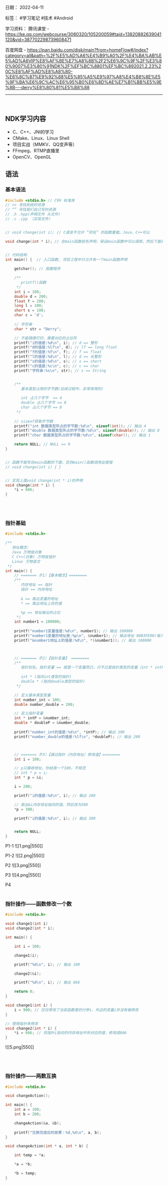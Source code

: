 日期： 2022-04-11

标签： #学习笔记 #技术 #Android 

学习资料： 
腾讯课堂 - https://ke.qq.com/webcourse/3060320/105200059#taid=13820882639041120&vid=387702298739608471

百度网盘 - https://pan.baidu.com/disk/main?from=homeFlow#/index?category=all&path=%2F%E5%AD%A6%E4%B9%A0%2F%E4%BA%AB%E5%AD%A6VIP%E8%AF%BE%E7%A8%8B%2F2%E6%9C%9F%2F%E3%80%9007%E3%80%91NDK%2F%EF%BC%8801%EF%BC%892021.2.23%20C%E8%AF%AD%E8%A8%80-%E6%8C%87%E9%92%88%E5%85%A5%E9%97%A8%E4%B8%8E%E5%9F%BA%E6%9C%AC%E6%95%B0%E6%8D%AE%E7%B1%BB%E5%9E%8B---derry%E8%80%81%E5%B8%88

---
<br>

## NDK学习内容
- C、C++、JNI的学习
- CMake、Linux、Linux Shell
- 项目实战（MMKV、QQ变声等）
- FFmpeg、RTMP直播里
- OpenCV、OpenGL


## 语法
### 基本语法
```c
#include <stdio.h> // C99 标准库
// <> 寻找系统的资源
// “” 寻找我们自己写的资源
// .h .hpp(声明文件 头文件)
// .c .cpp （实现文件）


// void change(int i); // C语言不允许 “同名” 的函数重载。Java、C++可以

void change(int * i); // 在main函数前先声明，保证main函数中可以调用，然后下面再实现函数


// 代码结构
int main() {  // 入口函数, 项目工程中只允许有一个main函数声明
    
    getchar(); // 阻塞程序

	/**
	   printf()函数
	 */
	int i = 100;
    double d = 200;
    float f = 200;
    long l = 100;
    short s = 100;
    char c = 'd';
    
    // 字符串
    char * str = "Derry";

    // 不能随便打印，需要对应的占位符
    printf("i的值是:%d\n", i); // d == 整形
    printf("d的值是:%lf\n", d); // lf == long float
    printf("f的值是:%f\n", f); // f == float
    printf("l的值是:%d\n", l); // d == 长整形
    printf("s的值是:%d\n", s); // s == short
    printf("c的值是:%c\n", c); // c == char
    printf("字符串:%s\n", str); // s == String


	/**
       基本类型占用的字节数(后续过程中，非常常用的) 
       
       int 占几个字节  == 4
       double 占几个字节 == 8
       char 占几个字节 == 8
     */
    
    // sizeof获取字节数
    printf("int 数据类型所占的字节数:%d\n", sizeof(int)); // 输出 4
    printf("double 数据类型所占的字节数:%d\n", sizeof(double)); // 输出 8
    printf("char 数据类型所占的字节数:%d\n", sizeof(char)); // 输出 1

    return NULL; // NULL == 0
}


// 函数不能写在main函数的下面，否则main()函数调用会报错
// void change(int i) { }


// 实现上面void change(int * i)的声明
void change(int * i) {
    *i = 666;
}
```

<br><br>

### 指针基础
```c
#include <stdio.h>

/**
   地址概念: 
   Java 万物皆对象
   C C++(对象) 万物皆指针
   Linux 万物皆文
 */
int main() {
	// =======（P1）【基本概念】======== 
    /**
	   内存地址 == 指针
       指针 == 内存地址
       
       & == 取出变量的地址
       * == 取出地址上存的值

	   %p == 地址输出的占位
	 */
    int number1 = 100000;
    
    printf("number1变量值是:%d\n", number1); // 输出 100000
    printf("number1变量的地址是:%p\n", &number1); // 输出地址 00B3FE90(每次运行都会变)
    printf("&number1地址上的值是:%d\n", *(&number1)); // 输出 100000



    // =======（P2）【指针变量】 ======== 
    /**       
       指针别名、指针变量 == 就是一个变量而已，只不过是指针类型的变量（int * intP、 double * doubleP）  
       
       int * (指向int类型的指针) 
       double * (指向double类型的指针)             
     */

	// 定义基本类型变量
    int number_int = 100;
    double number_double = 200;

	// 定义指针变量
    int * intP = &number_int; 
    double * doubleP = &number_double;
    
    printf("number_int的值是:%d\n", *intP); // 输出 100
    printf("number_double的值是:%lf\n", *doubleP); // 输出 200



	// =======（P3）【通过指针（内存地址）修改值】======== 
    int i = 100;

    // p只接收地址，你给我一个100，不规范
    // int * p = i;
    int * p = &i;

    i = 200;

    printf("i的值是:%d\n", i); // 输出 200

	// 取出&i内存地址指向的值，然后改为300
    *p = 300;

    printf("i的值是:%d\n", i); // 输出 300


    return NULL;
}
```

P1-1
![[1.png|550]]

P1-2
![[2.png|550]]

P2
![[3.png|550]]

P3
![[4.png|550]]

P4
<br><br>

### 指针操作——函数修改一个数
```c
#include <stdio.h>

void change1(int i)
void change2(int * i);

int main() {

    int i = 100;

	change1(i);

    printf("%d\n", i); // 输出 100

    change2(&i);

    printf("%d\n", i); // 输出 666

    return 0;
}

void change1(int i) {
    i = 900; // 仅仅修改了当前函数里的行参i，外边的变量i并没有被修改
}

// 使用指针来修改
void change2(int * i) {
    *i = 666; // 将指针i指向的内存地址中所对应的值，修改成666
}
```

![[5.png|550]]

<br><br>

### 指针操作——两数互换
```c
#include <stdio.h>

void changeAction();

int main() {
    int a = 100;
    int b = 200;

    changeAction(&a, &b);
        
    printf("交换完成后的效果：%d,%d\n", a, b);
}

void changeAction(int * a, int * b) {

    int temp = *a;

    *a = *b;

    *b = temp;
}
```